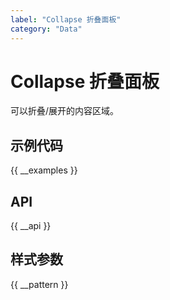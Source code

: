 ```yaml
---
label: "Collapse 折叠面板"
category: "Data"
---
```


# Collapse 折叠面板

可以折叠/展开的内容区域。

## 示例代码

{{ __examples }}

## API

{{ __api }}

## 样式参数

{{ __pattern }}
